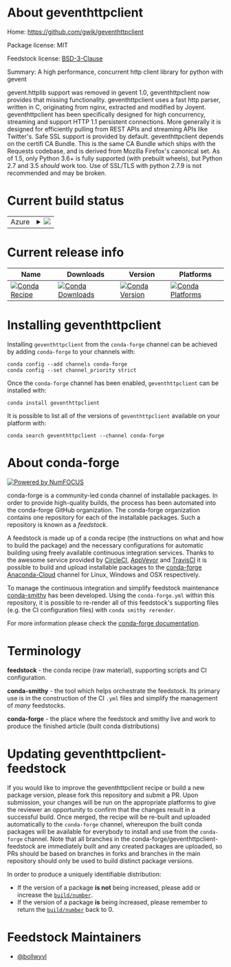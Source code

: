 About geventhttpclient
======================

Home: https://github.com/gwik/geventhttpclient

Package license: MIT

Feedstock license: [BSD-3-Clause](https://github.com/conda-forge/geventhttpclient-feedstock/blob/master/LICENSE.txt)

Summary: A high performance, concurrent http client library for python with gevent

gevent.httplib support was removed in gevent 1.0, geventhttpclient now
provides that missing functionality.
geventhttpclient uses a fast http parser, written in C, originating from
nginx, extracted and modified by Joyent.
geventhttpclient has been specifically designed for high concurrency,
streaming and support HTTP 1.1 persistent connections. More generally it is
designed for efficiently pulling from REST APIs and streaming APIs
like Twitter's.
Safe SSL support is provided by default. geventhttpclient depends on
the certifi CA Bundle. This is the same CA Bundle which ships with the
Requests codebase, and is derived from Mozilla Firefox's canonical set.
As of 1.5, only Python 3.6+ is fully supported (with prebuilt wheels),
but Python 2.7 and 3.5 *should* work too.
Use of SSL/TLS with python 2.7.9 is not recommended and may be broken.


Current build status
====================


<table>
    
  <tr>
    <td>Azure</td>
    <td>
      <details>
        <summary>
          <a href="https://dev.azure.com/conda-forge/feedstock-builds/_build/latest?definitionId=8203&branchName=master">
            <img src="https://dev.azure.com/conda-forge/feedstock-builds/_apis/build/status/geventhttpclient-feedstock?branchName=master">
          </a>
        </summary>
        <table>
          <thead><tr><th>Variant</th><th>Status</th></tr></thead>
          <tbody><tr>
              <td>linux_64_python3.6.____cpython</td>
              <td>
                <a href="https://dev.azure.com/conda-forge/feedstock-builds/_build/latest?definitionId=8203&branchName=master">
                  <img src="https://dev.azure.com/conda-forge/feedstock-builds/_apis/build/status/geventhttpclient-feedstock?branchName=master&jobName=linux&configuration=linux_64_python3.6.____cpython" alt="variant">
                </a>
              </td>
            </tr><tr>
              <td>linux_64_python3.7.____73_pypy</td>
              <td>
                <a href="https://dev.azure.com/conda-forge/feedstock-builds/_build/latest?definitionId=8203&branchName=master">
                  <img src="https://dev.azure.com/conda-forge/feedstock-builds/_apis/build/status/geventhttpclient-feedstock?branchName=master&jobName=linux&configuration=linux_64_python3.7.____73_pypy" alt="variant">
                </a>
              </td>
            </tr><tr>
              <td>linux_64_python3.7.____cpython</td>
              <td>
                <a href="https://dev.azure.com/conda-forge/feedstock-builds/_build/latest?definitionId=8203&branchName=master">
                  <img src="https://dev.azure.com/conda-forge/feedstock-builds/_apis/build/status/geventhttpclient-feedstock?branchName=master&jobName=linux&configuration=linux_64_python3.7.____cpython" alt="variant">
                </a>
              </td>
            </tr><tr>
              <td>linux_64_python3.8.____cpython</td>
              <td>
                <a href="https://dev.azure.com/conda-forge/feedstock-builds/_build/latest?definitionId=8203&branchName=master">
                  <img src="https://dev.azure.com/conda-forge/feedstock-builds/_apis/build/status/geventhttpclient-feedstock?branchName=master&jobName=linux&configuration=linux_64_python3.8.____cpython" alt="variant">
                </a>
              </td>
            </tr><tr>
              <td>linux_64_python3.9.____cpython</td>
              <td>
                <a href="https://dev.azure.com/conda-forge/feedstock-builds/_build/latest?definitionId=8203&branchName=master">
                  <img src="https://dev.azure.com/conda-forge/feedstock-builds/_apis/build/status/geventhttpclient-feedstock?branchName=master&jobName=linux&configuration=linux_64_python3.9.____cpython" alt="variant">
                </a>
              </td>
            </tr><tr>
              <td>osx_64_python3.6.____cpython</td>
              <td>
                <a href="https://dev.azure.com/conda-forge/feedstock-builds/_build/latest?definitionId=8203&branchName=master">
                  <img src="https://dev.azure.com/conda-forge/feedstock-builds/_apis/build/status/geventhttpclient-feedstock?branchName=master&jobName=osx&configuration=osx_64_python3.6.____cpython" alt="variant">
                </a>
              </td>
            </tr><tr>
              <td>osx_64_python3.7.____73_pypy</td>
              <td>
                <a href="https://dev.azure.com/conda-forge/feedstock-builds/_build/latest?definitionId=8203&branchName=master">
                  <img src="https://dev.azure.com/conda-forge/feedstock-builds/_apis/build/status/geventhttpclient-feedstock?branchName=master&jobName=osx&configuration=osx_64_python3.7.____73_pypy" alt="variant">
                </a>
              </td>
            </tr><tr>
              <td>osx_64_python3.7.____cpython</td>
              <td>
                <a href="https://dev.azure.com/conda-forge/feedstock-builds/_build/latest?definitionId=8203&branchName=master">
                  <img src="https://dev.azure.com/conda-forge/feedstock-builds/_apis/build/status/geventhttpclient-feedstock?branchName=master&jobName=osx&configuration=osx_64_python3.7.____cpython" alt="variant">
                </a>
              </td>
            </tr><tr>
              <td>osx_64_python3.8.____cpython</td>
              <td>
                <a href="https://dev.azure.com/conda-forge/feedstock-builds/_build/latest?definitionId=8203&branchName=master">
                  <img src="https://dev.azure.com/conda-forge/feedstock-builds/_apis/build/status/geventhttpclient-feedstock?branchName=master&jobName=osx&configuration=osx_64_python3.8.____cpython" alt="variant">
                </a>
              </td>
            </tr><tr>
              <td>osx_64_python3.9.____cpython</td>
              <td>
                <a href="https://dev.azure.com/conda-forge/feedstock-builds/_build/latest?definitionId=8203&branchName=master">
                  <img src="https://dev.azure.com/conda-forge/feedstock-builds/_apis/build/status/geventhttpclient-feedstock?branchName=master&jobName=osx&configuration=osx_64_python3.9.____cpython" alt="variant">
                </a>
              </td>
            </tr><tr>
              <td>win_64_python3.6.____cpython</td>
              <td>
                <a href="https://dev.azure.com/conda-forge/feedstock-builds/_build/latest?definitionId=8203&branchName=master">
                  <img src="https://dev.azure.com/conda-forge/feedstock-builds/_apis/build/status/geventhttpclient-feedstock?branchName=master&jobName=win&configuration=win_64_python3.6.____cpython" alt="variant">
                </a>
              </td>
            </tr><tr>
              <td>win_64_python3.7.____cpython</td>
              <td>
                <a href="https://dev.azure.com/conda-forge/feedstock-builds/_build/latest?definitionId=8203&branchName=master">
                  <img src="https://dev.azure.com/conda-forge/feedstock-builds/_apis/build/status/geventhttpclient-feedstock?branchName=master&jobName=win&configuration=win_64_python3.7.____cpython" alt="variant">
                </a>
              </td>
            </tr><tr>
              <td>win_64_python3.8.____cpython</td>
              <td>
                <a href="https://dev.azure.com/conda-forge/feedstock-builds/_build/latest?definitionId=8203&branchName=master">
                  <img src="https://dev.azure.com/conda-forge/feedstock-builds/_apis/build/status/geventhttpclient-feedstock?branchName=master&jobName=win&configuration=win_64_python3.8.____cpython" alt="variant">
                </a>
              </td>
            </tr><tr>
              <td>win_64_python3.9.____cpython</td>
              <td>
                <a href="https://dev.azure.com/conda-forge/feedstock-builds/_build/latest?definitionId=8203&branchName=master">
                  <img src="https://dev.azure.com/conda-forge/feedstock-builds/_apis/build/status/geventhttpclient-feedstock?branchName=master&jobName=win&configuration=win_64_python3.9.____cpython" alt="variant">
                </a>
              </td>
            </tr>
          </tbody>
        </table>
      </details>
    </td>
  </tr>
</table>

Current release info
====================

| Name | Downloads | Version | Platforms |
| --- | --- | --- | --- |
| [![Conda Recipe](https://img.shields.io/badge/recipe-geventhttpclient-green.svg)](https://anaconda.org/conda-forge/geventhttpclient) | [![Conda Downloads](https://img.shields.io/conda/dn/conda-forge/geventhttpclient.svg)](https://anaconda.org/conda-forge/geventhttpclient) | [![Conda Version](https://img.shields.io/conda/vn/conda-forge/geventhttpclient.svg)](https://anaconda.org/conda-forge/geventhttpclient) | [![Conda Platforms](https://img.shields.io/conda/pn/conda-forge/geventhttpclient.svg)](https://anaconda.org/conda-forge/geventhttpclient) |

Installing geventhttpclient
===========================

Installing `geventhttpclient` from the `conda-forge` channel can be achieved by adding `conda-forge` to your channels with:

```
conda config --add channels conda-forge
conda config --set channel_priority strict
```

Once the `conda-forge` channel has been enabled, `geventhttpclient` can be installed with:

```
conda install geventhttpclient
```

It is possible to list all of the versions of `geventhttpclient` available on your platform with:

```
conda search geventhttpclient --channel conda-forge
```


About conda-forge
=================

[![Powered by NumFOCUS](https://img.shields.io/badge/powered%20by-NumFOCUS-orange.svg?style=flat&colorA=E1523D&colorB=007D8A)](http://numfocus.org)

conda-forge is a community-led conda channel of installable packages.
In order to provide high-quality builds, the process has been automated into the
conda-forge GitHub organization. The conda-forge organization contains one repository
for each of the installable packages. Such a repository is known as a *feedstock*.

A feedstock is made up of a conda recipe (the instructions on what and how to build
the package) and the necessary configurations for automatic building using freely
available continuous integration services. Thanks to the awesome service provided by
[CircleCI](https://circleci.com/), [AppVeyor](https://www.appveyor.com/)
and [TravisCI](https://travis-ci.com/) it is possible to build and upload installable
packages to the [conda-forge](https://anaconda.org/conda-forge)
[Anaconda-Cloud](https://anaconda.org/) channel for Linux, Windows and OSX respectively.

To manage the continuous integration and simplify feedstock maintenance
[conda-smithy](https://github.com/conda-forge/conda-smithy) has been developed.
Using the ``conda-forge.yml`` within this repository, it is possible to re-render all of
this feedstock's supporting files (e.g. the CI configuration files) with ``conda smithy rerender``.

For more information please check the [conda-forge documentation](https://conda-forge.org/docs/).

Terminology
===========

**feedstock** - the conda recipe (raw material), supporting scripts and CI configuration.

**conda-smithy** - the tool which helps orchestrate the feedstock.
                   Its primary use is in the construction of the CI ``.yml`` files
                   and simplify the management of *many* feedstocks.

**conda-forge** - the place where the feedstock and smithy live and work to
                  produce the finished article (built conda distributions)


Updating geventhttpclient-feedstock
===================================

If you would like to improve the geventhttpclient recipe or build a new
package version, please fork this repository and submit a PR. Upon submission,
your changes will be run on the appropriate platforms to give the reviewer an
opportunity to confirm that the changes result in a successful build. Once
merged, the recipe will be re-built and uploaded automatically to the
`conda-forge` channel, whereupon the built conda packages will be available for
everybody to install and use from the `conda-forge` channel.
Note that all branches in the conda-forge/geventhttpclient-feedstock are
immediately built and any created packages are uploaded, so PRs should be based
on branches in forks and branches in the main repository should only be used to
build distinct package versions.

In order to produce a uniquely identifiable distribution:
 * If the version of a package **is not** being increased, please add or increase
   the [``build/number``](https://docs.conda.io/projects/conda-build/en/latest/resources/define-metadata.html#build-number-and-string).
 * If the version of a package **is** being increased, please remember to return
   the [``build/number``](https://docs.conda.io/projects/conda-build/en/latest/resources/define-metadata.html#build-number-and-string)
   back to 0.

Feedstock Maintainers
=====================

* [@bollwyvl](https://github.com/bollwyvl/)

